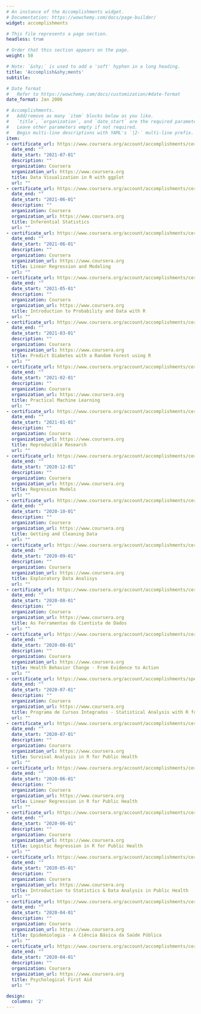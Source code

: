 ```yaml
---
# An instance of the Accomplishments widget.
# Documentation: https://wowchemy.com/docs/page-builder/
widget: accomplishments

# This file represents a page section.
headless: true

# Order that this section appears on the page.
weight: 50

# Note: `&shy;` is used to add a 'soft' hyphen in a long heading.
title: 'Accomplish&shy;ments'
subtitle:

# Date format
#   Refer to https://wowchemy.com/docs/customization/#date-format
date_format: Jan 2006

# Accomplishments.
#   Add/remove as many `item` blocks below as you like.
#   `title`, `organization`, and `date_start` are the required parameters.
#   Leave other parameters empty if not required.
#   Begin multi-line descriptions with YAML's `|2-` multi-line prefix.
item:
- certificate_url: https://www.coursera.org/account/accomplishments/certificate/YFLB6VYGRXKQ
  date_end: ""
  date_start: "2021-07-01"
  description: ""
  organization: Coursera
  organization_url: https://www.coursera.org
  title: Data Visualization in R with ggplot
  url: ""
- certificate_url: https://www.coursera.org/account/accomplishments/certificate/Z2TXFS46B3QM
  date_end: ""
  date_start: "2021-06-01"
  description: ""
  organization: Coursera
  organization_url: https://www.coursera.org
  title: Inferential Statistics
  url: ""
- certificate_url: https://www.coursera.org/account/accomplishments/certificate/SUZNGFMAY8F6
  date_end: ""
  date_start: "2021-06-01"
  description: ""
  organization: Coursera
  organization_url: https://www.coursera.org
  title: Linear Regression and Modeling
  url: ""
- certificate_url: https://www.coursera.org/account/accomplishments/certificate/WMKCKQNG7UNX
  date_end: ""
  date_start: "2021-05-01"
  description: ""
  organization: Coursera
  organization_url: https://www.coursera.org
  title: Introduction to Probability and Data with R
  url: ""
- certificate_url: https://www.coursera.org/account/accomplishments/certificate/C7WESPM5EGUC
  date_end: ""
  date_start: "2021-03-01"
  description: ""
  organization: Coursera
  organization_url: https://www.coursera.org
  title: Predict Diabetes with a Random Forest using R
  url: ""
- certificate_url: https://www.coursera.org/account/accomplishments/certificate/QXNSLNHDXFM6
  date_end: ""
  date_start: "2021-02-01"
  description: ""
  organization: Coursera
  organization_url: https://www.coursera.org
  title: Practical Machine Learning
  url: ""
- certificate_url: https://www.coursera.org/account/accomplishments/certificate/XP2GUHUTR7FH
  date_end: ""
  date_start: "2021-01-01"
  description: ""
  organization: Coursera
  organization_url: https://www.coursera.org
  title: Reproducible Research
  url: ""
- certificate_url: https://www.coursera.org/account/accomplishments/certificate/LNQM2PP6RXYW
  date_end: ""
  date_start: "2020-12-01"
  description: ""
  organization: Coursera
  organization_url: https://www.coursera.org
  title: Regression Models
  url: ""
- certificate_url: https://www.coursera.org/account/accomplishments/certificate/7HQTJCJYCQ8L
  date_end: ""
  date_start: "2020-10-01"
  description: ""
  organization: Coursera
  organization_url: https://www.coursera.org
  title: Getting and Cleaning Data
  url: ""
- certificate_url: https://www.coursera.org/account/accomplishments/certificate/KZ24TZDQ3G3H
  date_end: ""
  date_start: "2020-09-01"
  description: ""
  organization: Coursera
  organization_url: https://www.coursera.org
  title: Exploratory Data Analisys
  url: ""
- certificate_url: https://www.coursera.org/account/accomplishments/certificate/P3GFJJ88MNTU
  date_end: ""
  date_start: "2020-08-01"
  description: ""
  organization: Coursera
  organization_url: https://www.coursera.org
  title: As Ferramentas do Cientista de Dados
  url: ""
- certificate_url: https://www.coursera.org/account/accomplishments/certificate/JC6D37YVJDGB
  date_end: ""
  date_start: "2020-08-01"
  description: ""
  organization: Coursera
  organization_url: https://www.coursera.org
  title: Health Behavior Change - From Evidence to Action
  url: ""
- certificate_url: https://www.coursera.org/account/accomplishments/specialization/certificate/N6ZPVBWUFPJU
  date_end: ""
  date_start: "2020-07-01"
  description: ""
  organization: Coursera
  organization_url: https://www.coursera.org
  title: Programa de Cursos Integrados - Statistical Analysis with R for Public Health
  url: ""
- certificate_url: https://www.coursera.org/account/accomplishments/certificate/R4K3PYZJEQRG
  date_end: ""
  date_start: "2020-07-01"
  description: ""
  organization: Coursera
  organization_url: https://www.coursera.org
  title: Survival Analysis in R for Public Health
  url: ""
- certificate_url: https://www.coursera.org/account/accomplishments/certificate/83Z8CK84NUM3
  date_end: ""
  date_start: "2020-06-01"
  description: ""
  organization: Coursera
  organization_url: https://www.coursera.org
  title: Linear Regression in R for Public Health
  url: ""
- certificate_url: https://www.coursera.org/account/accomplishments/certificate/4ESDEVHLXX3G
  date_end: ""
  date_start: "2020-06-01"
  description: ""
  organization: Coursera
  organization_url: https://www.coursera.org
  title: Logistic Regression in R for Public Health
  url: ""
- certificate_url: https://www.coursera.org/account/accomplishments/certificate/PXH2T4G5Q4N8
  date_end: ""
  date_start: "2020-05-01"
  description: ""
  organization: Coursera
  organization_url: https://www.coursera.org
  title: Introduction to Statistics & Data Analysis in Public Health
  url: ""
- certificate_url: https://www.coursera.org/account/accomplishments/certificate/CHW6T9ZCWPT8
  date_end: ""
  date_start: "2020-04-01"
  description: ""
  organization: Coursera
  organization_url: https://www.coursera.org
  title: Epidemiologia - A Ciência Básica da Saúde Pública
  url: ""
- certificate_url: https://www.coursera.org/account/accomplishments/certificate/GAJBK9Y7WAXU
  date_end: ""
  date_start: "2020-04-01"
  description: ""
  organization: Coursera
  organization_url: https://www.coursera.org
  title: Psychological First Aid
  url: ""

design:
  columns: '2' 
---
```

